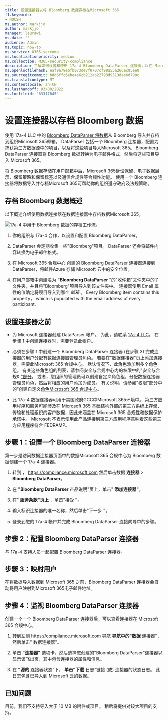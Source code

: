 ```yaml
---
title: 设置连接器以将 Bloomberg 数据存档在Microsoft 365
f1.keywords:
- NOCSH
ms.author: markjjo
author: markjjo
manager: laurawi
ms.date: ''
audience: Admin
ms.topic: how-to
ms.service: O365-seccomp
ms.localizationpriority: medium
ms.collection: M365-security-compliance
description: 了解如何设置和使用 17a-4 Bloomberg DataParser 连接器，以在 Microsoft 365 中导入和存档 Bloomberg 数据。
ms.openlocfilehash: eaf9a79ebfb073de7f0707cf98a53a266ac95ee0
ms.sourcegitcommit: bdd6ffc6ebe4e6cb212ab22793d9513dae6d798c
ms.translationtype: MT
ms.contentlocale: zh-CN
ms.lasthandoff: 03/08/2022
ms.locfileid: "63317845"
---
```

# <a name="set-up-a-connector-to-archive-bloomberg-data"></a>设置连接器以存档 Bloomberg 数据

使用 17a-4 LLC 中的 [Bloomberg DataParser 将数据](https://www.17a-4.com/Bloomberg-dataparser/)从 Bloomberg 导入并存档到组织Microsoft 365邮箱。 DataParser 包括一个 Bloomberg 连接器，配置为捕获第三方数据源中的项目，以及将这些项目导入Microsoft 365。 Bloomberg DataParser 连接器将 Bloomberg 数据转换为电子邮件格式，然后将这些项目导入 Microsoft 365。

将 Bloomberg 数据存储在用户邮箱中后，Microsoft 365诉讼保留、电子数据展示、保留策略和保留标签以及通信合规性等合规性功能。 使用一个 Bloomberg 连接器将数据导入并存档Microsoft 365可帮助你的组织遵守政府及法规策略。

## <a name="overview-of-archiving-bloomberg-data"></a>存档 Bloomberg 数据概述

以下概述介绍使用数据连接器在数据连接器中存档数据Microsoft 365。

![17a-4 中用于 Bloomberg 数据的存档工作流。](../media/BloombergDataParserConnectorWorkflow.png)

1. 你的组织与 17a-4 合作，以设置和配置 Bloomberg DataParser。

2. DataParser 会定期收集一些"Bloomberg"项目。 DataParser 还会将邮件内容转换为电子邮件格式。

3. 在 Microsoft 365 合规中心 创建的 Bloomberg DataParser 连接器连接到 DataParser，将邮件Azure 存储 Microsoft 云中的安全位置。

4. 在用户邮箱中创建名为 **"Bloomberg DataParser** "的"收件箱"文件夹中的子文件夹，并且将"Bloomberg"项目导入到该文件夹中。 连接器使用 Email 属性的值确定将项目导入到哪个 *邮箱* 。 Every Bloomberg item contains this property， which is populated with the email address of every participant.

## <a name="before-you-set-up-a-connector"></a>设置连接器之前

- 为 Microsoft 连接器创建 DataParser 帐户。 为此，请联系 [17a-4 LLC](https://www.17a-4.com/contact/)。 在步骤 1 中创建连接器时，需要登录此帐户。

- 必须在步骤 1 中创建一个 Bloomberg DataParser 连接器 (在步骤 3) 完成连接器的用户分配有数据连接器管理员角色。 若要在"数据连接器"页上添加连接器，需要此Microsoft 365 合规中心。 默认情况下，此角色添加到多个角色组。 有关这些角色组的列表，请参阅安全与合规中心内的权限中的"安全与合规& ["部分](../security/office-365-security/permissions-in-the-security-and-compliance-center.md#roles-in-the-security--compliance-center)。 或者，您组织的管理员可以创建自定义角色组，分配数据连接器管理员角色，然后将相应的用户添加为成员。 有关说明，请参阅"权限"部分中的"创建自定义[角色Microsoft 365 合规中心](microsoft-365-compliance-center-permissions.md#create-a-custom-role-group)。

- 此 17a-4 数据连接器可用于美国政府GCC中Microsoft 365环境中。 第三方应用程序和服务可能涉及在 Microsoft 365 基础结构外部的第三方系统上存储、传输和处理组织的客户数据，因此未涵盖在 Microsoft 365 合规性和数据保护承诺中。 Microsoft 不表示使用此产品连接到第三方应用程序意味着这些第三方应用程序符合 FEDRAMP。

## <a name="step-1-set-up-a-bloomberg-dataparser-connector"></a>步骤 1：设置一个 Bloomberg DataParser 连接器

第一步是访问数据连接器页面中的数据Microsoft 365 合规中心为 Bloomberg 数据创建一个 17a-4 连接器。

1. 转到 ， <https://compliance.microsoft.com> 然后单击数据 **连接器** > **Bloomberg DataParser**。

2. 在 **"Bloomberg DataParser** 产品说明"页上，单击" **添加连接器"**。

3. 在" **服务条款"页上** ，单击"接受 **"**。

4. 输入标识连接器的唯一名称，然后单击"下一步 **"**。

5. 登录到您的 17a-4 帐户并完成 Bloomberg DataParser 连接向导中的步骤。

## <a name="step-2-configure-the-bloomberg-dataparser-connector"></a>步骤 2：配置 Bloomberg DataParser 连接器

与 17a-4 支持人员一起配置 Bloomberg DataParser 连接器。

## <a name="step-3-map-users"></a>步骤 3：映射用户

在将数据导入数据到 Microsoft 365 之前，Bloomberg DataParser 连接器会自动将用户映射到Microsoft 365电子邮件地址。

## <a name="step-4-monitor-the-bloomberg-dataparser-connector"></a>步骤 4：监视 Bloomberg DataParser 连接器

创建一个一个 Bloomberg DataParser 连接器后，可以查看连接器在 Microsoft 365 合规中心。

1. 转到左侧 <https://compliance.microsoft.com> 导航 **导航中的"数据** 连接器"，然后单击" 数据连接器"。

2. 单击 **"连接器"** 选项卡，然后选择您创建的"Bloomberg DataParser"连接器以显示该飞出页，其中包含连接器的属性和信息。

3. 在 **"源的** 连接器状态"下， **单击"下载** 日志"链接 (或) 连接器的状态日志。 此日志包含已导入到 Microsoft 云的数据。

## <a name="known-issues"></a>已知问题

目前，我们不支持导入大于 10 MB 的附件或项目。 稍后将提供对较大项目的支持。
